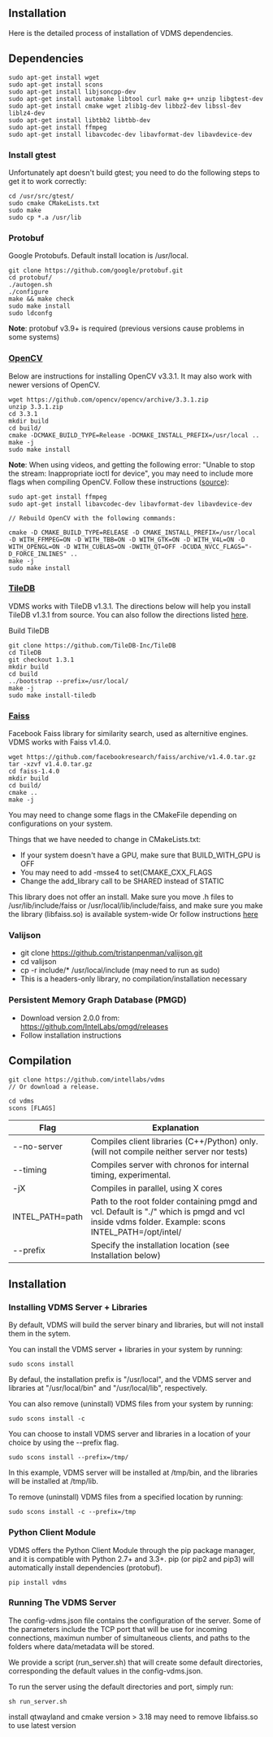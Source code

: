 ## Installation

Here is the detailed process of installation of VDMS dependencies.

## Dependencies

    sudo apt-get install wget
    sudo apt-get install scons
    sudo apt-get install libjsoncpp-dev
    sudo apt-get install automake libtool curl make g++ unzip libgtest-dev
    sudo apt-get install cmake wget zlib1g-dev libbz2-dev libssl-dev liblz4-dev
    sudo apt-get install libtbb2 libtbb-dev
    sudo apt-get install ffmpeg
    sudo apt-get install libavcodec-dev libavformat-dev libavdevice-dev


### Install gtest

Unfortunately apt doesn't build gtest;
you need to do the following steps to get it to work correctly:

    cd /usr/src/gtest/
    sudo cmake CMakeLists.txt
    sudo make
    sudo cp *.a /usr/lib

### Protobuf

 Google Protobufs. Default install location is /usr/local.

    git clone https://github.com/google/protobuf.git
    cd protobuf/
    ./autogen.sh
    ./configure
    make && make check
    sudo make install
    sudo ldconfg

**Note**: protobuf v3.9+ is required
(previous versions cause problems in some systems)

### [OpenCV](https://opencv.org/)

Below are instructions for installing OpenCV v3.3.1.
It may also work with newer versions of OpenCV.

    wget https://github.com/opencv/opencv/archive/3.3.1.zip
    unzip 3.3.1.zip
    cd 3.3.1
    mkdir build
    cd build/
    cmake -DCMAKE_BUILD_TYPE=Release -DCMAKE_INSTALL_PREFIX=/usr/local ..
    make -j
    sudo make install

**Note**: When using videos, and getting the following error: "Unable to stop the stream: Inappropriate ioctl for device", you may need to include more flags when compiling OpenCV. Follow these instructions ([source](https://stackoverflow.com/questions/41200201/opencv-unable-to-stop-the-stream-inappropriate-ioctl-for-device)):

    sudo apt-get install ffmpeg
    sudo apt-get install libavcodec-dev libavformat-dev libavdevice-dev

    // Rebuild OpenCV with the following commands:

    cmake -D CMAKE_BUILD_TYPE=RELEASE -D CMAKE_INSTALL_PREFIX=/usr/local  -D WITH_FFMPEG=ON -D WITH_TBB=ON -D WITH_GTK=ON -D WITH_V4L=ON -D WITH_OPENGL=ON -D WITH_CUBLAS=ON -DWITH_QT=OFF -DCUDA_NVCC_FLAGS="-D_FORCE_INLINES" ..
    make -j
    sudo make install

### [TileDB](https://tiledb.io/)
VDMS works with TileDB v1.3.1.
The directions below will help you install TileDB v1.3.1 from source.
You can also follow the directions listed
[here](https://docs.tiledb.io/en/latest/installation.html).

Build TileDB

    git clone https://github.com/TileDB-Inc/TileDB
    cd TileDB
    git checkout 1.3.1
    mkdir build
    cd build
    ../bootstrap --prefix=/usr/local/
    make -j
    sudo make install-tiledb

### [Faiss](https://github.com/facebookresearch/faiss)
Facebook Faiss library for similarity search, used as alternitive engines.
VDMS works with Faiss v1.4.0.

    wget https://github.com/facebookresearch/faiss/archive/v1.4.0.tar.gz
    tar -xzvf v1.4.0.tar.gz
    cd faiss-1.4.0
    mkdir build
    cd build/
    cmake ..
    make -j

You may need to change some flags in the CMakeFile depending on
configurations on your system.

Things that we have needed to change in CMakeLists.txt:
* If your system doesn't have a GPU, make sure that BUILD_WITH_GPU is OFF
* You may need to add -msse4 to set(CMAKE_CXX_FLAGS
* Change the add_library call to be SHARED instead of STATIC

This library does not offer an install. Make sure you move .h files
to /usr/lib/include/faiss or /usr/local/lib/include/faiss,
and make sure you make the library (libfaiss.so) is available system-wide
Or follow instructions
[here](https://github.com/facebookresearch/faiss/blob/v1.2.1/INSTALL.md)

### Valijson
  * git clone https://github.com/tristanpenman/valijson.git
  * cd valijson
  * cp -r include/* /usr/local/include (may need to run as sudo)
  * This is a headers-only library, no compilation/installation necessary

### Persistent Memory Graph Database (PMGD)
  * Download version 2.0.0 from: https://github.com/IntelLabs/pmgd/releases
  * Follow installation instructions


## Compilation

    git clone https://github.com/intellabs/vdms
    // Or download a release.

    cd vdms
    scons [FLAGS]

Flag | Explanation
------------ | -------------
--no-server | Compiles client libraries (C++/Python) only. (will not compile neither server nor tests)
--timing    | Compiles server with chronos for internal timing, experimental.
-jX         | Compiles in parallel, using X cores
INTEL_PATH=path  | Path to the root folder containing pmgd and vcl. Default is "./" which is pmgd and vcl inside vdms folder. Example: scons INTEL_PATH=/opt/intel/
--prefix    | Specify the installation location (see Installation below)


## Installation

### Installing VDMS Server + Libraries

By default, VDMS will build the server binary and
libraries, but will not install them in the sytem.

You can install the VDMS server + libraries in your system by running:

    sudo scons install

By defaul, the installation prefix is "/usr/local",
and the VDMS server and libraries at "/usr/local/bin" and
"/usr/local/lib", respectively.

You can also remove (uninstall) VDMS files from your system by running:

    sudo scons install -c

You can choose to install VDMS server and libraries in a
location of your choice by using the --prefix flag.

    sudo scons install --prefix=/tmp/

In this example, VDMS server will be installed at /tmp/bin, and the
libraries will be installed at /tmp/lib.

To remove (uninstall) VDMS files from a specified location by running:

    sudo scons install -c --prefix=/tmp

### Python Client Module

VDMS offers the Python Client Module through the pip package manager,
and it is compatible with Python 2.7+ and 3.3+.
pip (or pip2 and pip3) will automatically install dependencies (protobuf).

    pip install vdms

### Running The VDMS Server

The config-vdms.json file contains the configuration of the server.
Some of the parameters include the TCP port that will be use for incoming
connections, maximun number of simultaneous clients, and paths to the
folders where data/metadata will be stored.

We provide a script (run_server.sh) that will create some default directories,
corresponding the default values in the config-vdms.json.

To run the server using the default directories and port, simply run:

    sh run_server.sh


install qtwayland and cmake version > 3.18
may need to remove libfaiss.so to use latest version
